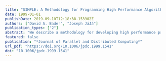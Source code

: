 ```yaml
---
title: "SIMPLE: A Methodology for Programming High Performance Algorithms on Clusters of Symmetric Multiprocessors (SMPs)"
date: 1999-01-01
publishDate: 2019-09-10T12:18:38.153902Z
authors: ["David A. Bader", "Joseph JáJá"]
publication_types: ["2"]
abstract: "We describe a methodology for developing high performance programs running on clusters of SMP nodes. The SMP cluster programming methodology is based on a small prototype kernel (SIMPLE) of collective communication primitives that make efficient use of the hybrid shared and message-passing environment. We illustrate the power of our methodology by presenting experimental results for sorting integers, two-dimensional fast Fourier transforms (FFT), and constraint-satisfied searching. Our testbed is a cluster of DEC AlphaServer 2100 4 / 275 nodes interconnected by an ATM switch."
featured: false
publication: "*Journal of Parallel and Distributed Computing*"
url_pdf: "https://doi.org/10.1006/jpdc.1999.1541"
doi: "10.1006/jpdc.1999.1541"
---
```


